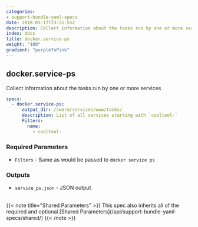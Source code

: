 ```yaml
---
categories:
- support-bundle-yaml-specs
date: 2018-01-17T23:51:55Z
description: Collect information about the tasks run by one or more services
index: docs
title: docker.service-ps
weight: "100"
gradient: "purpleToPink"
---
```


## docker.service-ps

Collect information about the tasks run by one or more services


```yaml
specs:
  - docker.service-ps:
      output_dir: /swarm/services/www/tasks/
      description: List of all services starting with `cooltool-`
      Filters:
        name:
          - cooltool-
```


### Required Parameters


- `Filters` - Same as would be passed to `docker service ps`



### Outputs

    
- `service_ps.json` - JSON output


<br>
{{< note title="Shared Parameters" >}}
This spec also inherits all of the required and optional [Shared Parameters](/api/support-bundle-yaml-specs/shared/)
{{< /note >}}

    